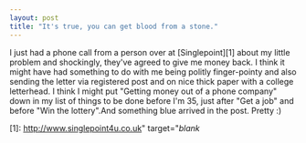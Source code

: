 ```yaml
---
layout: post
title: "It's true, you can get blood from a stone."
---
```

I just had a phone call from a person over at [Singlepoint][1] about my little
problem and shockingly, they've agreed to give me money back. I think it might
have had something to do with me being politly finger-pointy and also sending
the letter via registered post and on nice thick paper with a college
letterhead. I think I might put "Getting money out of a phone company" down in
my list of things to be done before I'm 35, just after "Get a job" and before
"Win the lottery".And something blue arrived in the post. Pretty :)

   [1]: http://www.singlepoint4u.co.uk" target="_blank_

